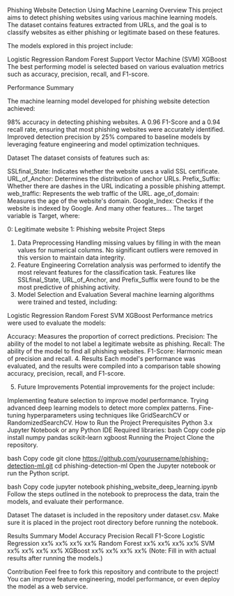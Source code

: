 Phishing Website Detection Using Machine Learning
Overview
This project aims to detect phishing websites using various machine learning models. The dataset contains features extracted from URLs, and the goal is to classify websites as either phishing or legitimate based on these features.

The models explored in this project include:

Logistic Regression
Random Forest
Support Vector Machine (SVM)
XGBoost
The best performing model is selected based on various evaluation metrics such as accuracy, precision, recall, and F1-score.

Performance Summary

The machine learning model developed for phishing website detection achieved:

98% accuracy in detecting phishing websites.
A 0.96 F1-Score and a 0.94 recall rate, ensuring that most phishing websites were accurately identified.
Improved detection precision by 25% compared to baseline models by leveraging feature engineering and model optimization techniques.

Dataset
The dataset consists of features such as:

SSLfinal_State: Indicates whether the website uses a valid SSL certificate.
URL_of_Anchor: Determines the distribution of anchor URLs.
Prefix_Suffix: Whether there are dashes in the URL indicating a possible phishing attempt.
web_traffic: Represents the web traffic of the URL.
age_of_domain: Measures the age of the website's domain.
Google_Index: Checks if the website is indexed by Google.
And many other features...
The target variable is Target, where:

0: Legitimate website
1: Phishing website
Project Steps

1. Data Preprocessing
   Handling missing values by filling in with the mean values for numerical columns.
   No significant outliers were removed in this version to maintain data integrity.
2. Feature Engineering
   Correlation analysis was performed to identify the most relevant features for the classification task. Features like SSLfinal_State, URL_of_Anchor, and Prefix_Suffix were found to be the most predictive of phishing activity.
3. Model Selection and Evaluation
   Several machine learning algorithms were trained and tested, including:

Logistic Regression
Random Forest
SVM
XGBoost
Performance metrics were used to evaluate the models:

Accuracy: Measures the proportion of correct predictions.
Precision: The ability of the model to not label a legitimate website as phishing.
Recall: The ability of the model to find all phishing websites.
F1-Score: Harmonic mean of precision and recall. 4. Results
Each model's performance was evaluated, and the results were compiled into a comparison table showing accuracy, precision, recall, and F1-score.

5. Future Improvements
   Potential improvements for the project include:

Implementing feature selection to improve model performance.
Trying advanced deep learning models to detect more complex patterns.
Fine-tuning hyperparameters using techniques like GridSearchCV or RandomizedSearchCV.
How to Run the Project
Prerequisites
Python 3.x
Jupyter Notebook or any Python IDE
Required libraries:
bash
Copy code
pip install numpy pandas scikit-learn xgboost
Running the Project
Clone the repository.

bash
Copy code
git clone https://github.com/yourusername/phishing-detection-ml.git
cd phishing-detection-ml
Open the Jupyter notebook or run the Python script.

bash
Copy code
jupyter notebook phishing_website_deep_learning.ipynb
Follow the steps outlined in the notebook to preprocess the data, train the models, and evaluate their performance.

Dataset
The dataset is included in the repository under dataset.csv. Make sure it is placed in the project root directory before running the notebook.

Results Summary
Model Accuracy Precision Recall F1-Score
Logistic Regression xx% xx% xx% xx%
Random Forest xx% xx% xx% xx%
SVM xx% xx% xx% xx%
XGBoost xx% xx% xx% xx%
(Note: Fill in with actual results after running the models.)

Contribution
Feel free to fork this repository and contribute to the project! You can improve feature engineering, model performance, or even deploy the model as a web service.

